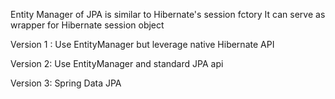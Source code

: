 Entity Manager of JPA is similar to Hibernate's session fctory
It can serve as wrapper for Hibernate session object


Version 1 : Use EntityManager but leverage native Hibernate API


Version 2: Use EntityManager and standard JPA api


Version 3: Spring Data JPA
